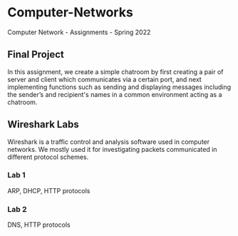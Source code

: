 # Computer-Networks
Computer Network - Assignments - Spring 2022
## Final Project
In this assignment, we create a simple chatroom by first creating a pair of server
and client which communicates via a certain port, and next implementing functions
such as sending and displaying messages including the sender’s and recipient's names
in a common environment acting as a chatroom.
## Wireshark Labs
Wireshark is a traffic control and analysis software used in computer networks. We mostly used it for investigating packets communicated in different protocol schemes.

### Lab 1
ARP, DHCP, HTTP protocols

### Lab 2
DNS, HTTP protocols
